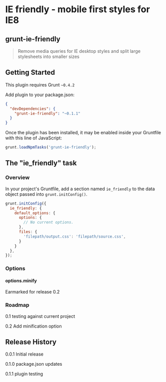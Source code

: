 # IE friendly - mobile first styles for IE8
## grunt-ie-friendly

> Remove media queries for IE desktop styles and split large stylesheets into smaller sizes

## Getting Started
This plugin requires Grunt `~0.4.2`

Add plugin to your package.json:

```json
{
  "devDependencies": {
    "grunt-ie-friendly": "~0.1.1"
  }
}
```

Once the plugin has been installed, it may be enabled inside your Gruntfile with this line of JavaScript:

```js
grunt.loadNpmTasks('grunt-ie-friendly');
```

## The "ie_friendly" task

### Overview
In your project's Gruntfile, add a section named `ie_friendly` to the data object passed into `grunt.initConfig()`.

```js
grunt.initConfig({
  ie_friendly: {
    default_options: {
      options: {
        // No current options.
      },
      files: {
        'filepath/output.css': 'filepath/source.css',
      }
    }
  },
});
```

### Options

#### options.minify

Earmarked for release 0.2


### Roadmap

0.1 testing against current project

0.2 Add minification option


## Release History
0.0.1 Initial release

0.1.0 package.json updates

0.1.1 plugin testing
